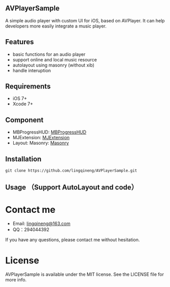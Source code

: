 ## AVPlayerSample
A simple audio player with custom UI for iOS, based on AVPlayer. It can help developers more easily integrate a music player.

## Features
- basic functions for  an audio player
- support online and local music resource
- autolayout using masonry (without xib)
- handle interuption

## Requirements

- iOS 7+
- Xcode 7+

## Component

- MBProgressHUD: [MBProgressHUD](https://github.com/jdg/MBProgressHUD)
- MJExtension: [MJExtension](https://github.com/CoderMJLee/MJExtension)
- Layout: Masonry: [Masonry](https://github.com/SnapKit/Masonry)

## Installation

```
git clone https://github.com/lingqineng/AVPlayerSample.git
```

## Usage （Support AutoLayout and code）

# Contact me
- Email: lingqineng@163.com
- QQ：294044392

If you have any questions, please contact me without hesitation.

# License

AVPlayerSample is available under the MIT license. See the LICENSE file for more info.
